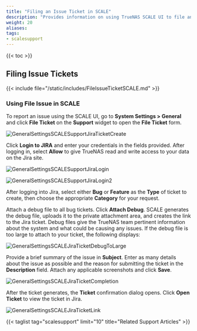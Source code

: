 ```yaml
---
title: "Filing an Issue Ticket in SCALE"
description: "Provides information on using TrueNAS SCALE UI to file an issue ticket in Jira."
weight: 20
aliases:
tags:
- scalesupport
---
```



{{< toc >}}


## Filing Issue Tickets

{{< include file="/static/includes/FileIssueTicketSCALE.md" >}}

### Using File Issue in SCALE

To report an issue using the SCALE UI, go to **System Settings > General** and click **File Ticket** on the **Support** widget to open the **File Ticket** form.

![GeneralSettingsSCALESupportJiraTicketCreate](/images/SCALE/23.10/GeneralSettingsSCALEJiraTicketCreate.png "SCALE General Settings Jira Ticket Creation")

Click **Login to JIRA** and enter your credentials in the fields provided.
After logging in, select **Allow** to give TrueNAS read and write access to your data on the Jira site.

![GeneralSettingsSCALESupportJiraLogin](/images/SCALE/GeneralSettingsSCALESupportJiraLogin.png "SCALE General Settings Jira Login")

![GeneralSettingsSCALESupportJiraLogin2](/images/SCALE/GeneralSettingsSCALESupportJiraLogin2.png "SCALE General Settings Jira Login Token")

After logging into Jira, select either **Bug** or **Feature** as the **Type** of ticket to create, then choose the appropriate **Category** for your request.

Attach a debug file to all bug tickets.
Click **Attach Debug**. SCALE generates the debug file, uploads it to the private attachment area, and creates the link to the Jira ticket. Debug files give the TrueNAS team pertinent information about the system and what could be causing any issues.
If the debug file is too large to attach to your ticket, the following displays:

![GeneralSettingsSCALEJiraTicketDebugToLarge](/images/SCALE/GeneralSettingsSCALEJiraTicketDebugToLarge.png "SCALE General Settings Debug To Large To Attach")  

Provide a brief summary of the issue in **Subject**.
Enter as many details about the issue as possible and the reason for submitting the ticket in the **Description** field.
Attach any applicable screenshots and click **Save**.

![GeneralSettingsSCALEJiraTicketCompletion](/images/SCALE/23.10/GeneralSettingsSCALEJiraTicketCompletion.png "SCALE General Settings Jira Ticket Completion")

After the ticket generates, the **Ticket** confirmation dialog opens. Click **Open Ticket** to view the ticket in Jira.

![GeneralSettingsSCALEJiraTicketLink](/images/SCALE/23.10/GeneralSettingsSCALEJiraTicketLink.png "SCALE General Settings Jira Ticket Link")

{{< taglist tag="scalesupport" limit="10" title="Related Support Articles" >}}
